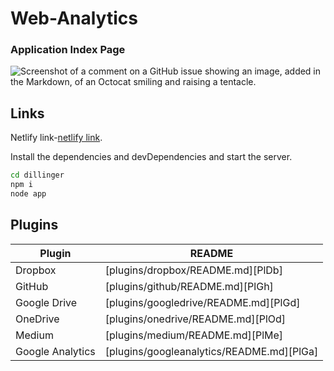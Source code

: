# Web-Analytics
 
### Application Index Page
 
![Screenshot of a comment on a GitHub issue showing an image, added in the Markdown, of an Octocat smiling and raising a tentacle.](./public/img/screenshots/indeximage.png)
 
## Links
 
Netlify link-[netlify link](https://web-analytics-react-app.netlify.app/).
 
Install the dependencies and devDependencies and start the server.
 
```sh
cd dillinger
npm i
node app
```
 
## Plugins
 
| Plugin           | README                                    |
| ---------------- | ----------------------------------------- |
| Dropbox          | [plugins/dropbox/README.md][PlDb]         |
| GitHub           | [plugins/github/README.md][PlGh]          |
| Google Drive     | [plugins/googledrive/README.md][PlGd]     |
| OneDrive         | [plugins/onedrive/README.md][PlOd]        |
| Medium           | [plugins/medium/README.md][PlMe]          |
| Google Analytics | [plugins/googleanalytics/README.md][PlGa] |
 